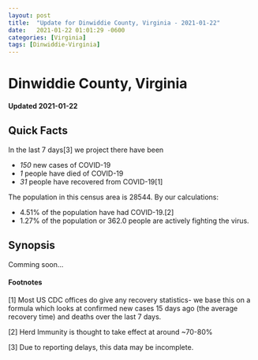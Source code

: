 ```yaml
---
layout: post
title:  "Update for Dinwiddie County, Virginia - 2021-01-22"
date:   2021-01-22 01:01:29 -0600
categories: [Virginia]
tags: [Dinwiddie-Virginia]
---
```


# Dinwiddie County, Virginia
#### Updated 2021-01-22

## Quick Facts

In the last 7 days[3] we project there have been
- *150* new cases of COVID-19
- *1* people have died of COVID-19
- *31* people have recovered from COVID-19[1]

The population in this census area is 28544. By our calculations:
- 4.51% of the population have had COVID-19.[2]
- 1.27% of the population or 362.0 people are actively fighting the virus.

## Synopsis

Comming soon...


#### Footnotes

[1] Most US CDC offices do give any recovery statistics- we base this on a formula which looks at confirmed new cases
15 days ago (the average recovery time) and deaths over the last 7 days.

[2] Herd Immunity is thought to take effect at around ~70-80%

[3] Due to reporting delays, this data may be incomplete.
 
    